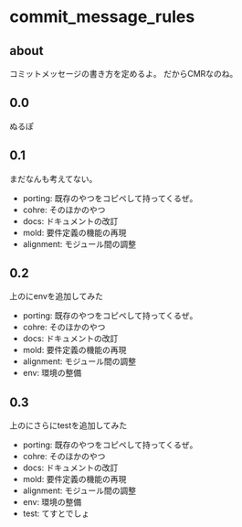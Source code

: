 # commit_message_rules

## about

コミットメッセージの書き方を定めるよ。
だからCMRなのね。

## 0.0

ぬるぽ

## 0.1

まだなんも考えてない。

- porting: 既存のやつをコピペして持ってくるぜ。
- cohre: そのほかのやつ
- docs: ドキュメントの改訂
- mold: 要件定義の機能の再現
- alignment: モジュール間の調整

## 0.2

上のにenvを追加してみた

- porting: 既存のやつをコピペして持ってくるぜ。
- cohre: そのほかのやつ
- docs: ドキュメントの改訂
- mold: 要件定義の機能の再現
- alignment: モジュール間の調整
- env: 環境の整備

## 0.3

上のにさらにtestを追加してみた

- porting: 既存のやつをコピペして持ってくるぜ。
- cohre: そのほかのやつ
- docs: ドキュメントの改訂
- mold: 要件定義の機能の再現
- alignment: モジュール間の調整
- env: 環境の整備
- test: てすとでしょ
